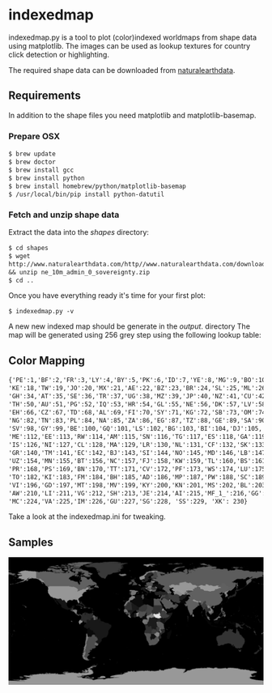 # indexedmap
indexedmap.py is a tool to plot (color)indexed worldmaps from shape data using matplotlib.
The images can be used as lookup textures for country click detection or highlighting.

The required shape data can be downloaded from [naturalearthdata](http://www.naturalearthdata.com/http//www.naturalearthdata.com/download/10m/cultural/ne_10m_admin_0_sovereignty.zip).

## Requirements
In addition to the shape files you need matplotlib and matplotlib-basemap.

### Prepare OSX
```
$ brew update
$ brew doctor
$ brew install gcc
$ brew install python
$ brew install homebrew/python/matplotlib-basemap
$ /usr/local/bin/pip install python-datutil
```

### Fetch and unzip shape data
Extract the data into the *shapes* directory:

```
$ cd shapes
$ wget http://www.naturalearthdata.com/http//www.naturalearthdata.com/download/10m/cultural/ne_10m_admin_0_sovereignty.zip && unzip ne_10m_admin_0_sovereignty.zip
$ cd ..
```

Once you have everything ready it's time for your first plot:

```
$ indexedmap.py -v
```
A new new indexed map should be generate in the *output*.
 directory
 The map will be generated using 256 grey step using the following lookup table:

## Color Mapping
```
{'PE':1,'BF':2,'FR':3,'LY':4,'BY':5,'PK':6,'ID':7,'YE':8,'MG':9,'BO':10,'CI':11,'DZ':12,'CH':13,'CM':14,'MK':15,'BW':16,'UA':17,
'KE':18,'TW':19,'JO':20,'MX':21,'AE':22,'BZ':23,'BR':24,'SL':25,'ML':26,'CD':27,'IT':28,'SO':29,'AF':30,'BD':31,'DO':32,'GW':33,
'GH':34,'AT':35,'SE':36,'TR':37,'UG':38,'MZ':39,'JP':40,'NZ':41,'CU':42,'VE':43,'PT':44,'CO':45,'MR':46,'AO':47,'DE':48,'SD':49,
'TH':50,'AU':51,'PG':52,'IQ':53,'HR':54,'GL':55,'NE':56,'DK':57,'LV':58,'RO':59,'ZM':60,'IR':61,'MM':62,'ET':63,'GT':64,'SR':65,
'EH':66,'CZ':67,'TD':68,'AL':69,'FI':70,'SY':71,'KG':72,'SB':73,'OM':74,'PA':75,'AR':76,'GB':77,'CR':78,'PY':79,'GN':80,'IE':81,
'NG':82,'TN':83,'PL':84,'NA':85,'ZA':86,'EG':87,'TZ':88,'GE':89,'SA':90,'VN':91,'RU':92,'HT':93,'BA':94,'IN':95,'CN':96,'CA':97,
'SV':98,'GY':99,'BE':100,'GQ':101,'LS':102,'BG':103,'BI':104,'DJ':105,'AZ':106,'MY':107,'PH':108,'UY':109,'CG':110,'RS':111,
'ME':112,'EE':113,'RW':114,'AM':115,'SN':116,'TG':117,'ES':118,'GA':119,'HU':120,'MW':121,'TJ':122,'KH':123,'KR':124,'HN':125,
'IS':126,'NI':127,'CL':128,'MA':129,'LR':130,'NL':131,'CF':132,'SK':133,'LT':134,'ZW':135,'LK':136,'IL':137,'LA':138,'KP':139,
'GR':140,'TM':141,'EC':142,'BJ':143,'SI':144,'NO':145,'MD':146,'LB':147,'NP':148,'ER':149,'US':150,'KZ':151,'AQ':152,'SZ':153,
'UZ':154,'MN':155,'BT':156,'NC':157,'FJ':158,'KW':159,'TL':160,'BS':161,'VU':162,'FK':163,'GM':164,'QA':165,'JM':166,'CY':167,
'PR':168,'PS':169,'BN':170,'TT':171,'CV':172,'PF':173,'WS':174,'LU':175,'KM':176,'MU':177,'FO':178,'ST':179,'AN':180,'DM':181,
'TO':182,'KI':183,'FM':184,'BH':185,'AD':186,'MP':187,'PW':188,'SC':189,'AG':190,'BB':191,'TC':192,'VC':193,'LC':194,'YT':195,
'VI':196,'GD':197,'MT':198,'MV':199,'KY':200,'KN':201,'MS':202,'BL':203,'NU':204,'PM':205,'CK':206,'WF':207,'AS':208,'MH':209,
'AW':210,'LI':211,'VG':212,'SH':213,'JE':214,'AI':215,'MF_1_':216,'GG':217,'SM':218,'BM':219,'TV':220,'NR':221,'GI':222,'PN':223,
'MC':224,'VA':225,'IM':226,'GU':227,'SG':228, 'SS':229, 'XK': 230}
```

Take a look at the indexedmap.ini for tweaking.
## Samples
![sample_image](sample/map_indexed.png)

